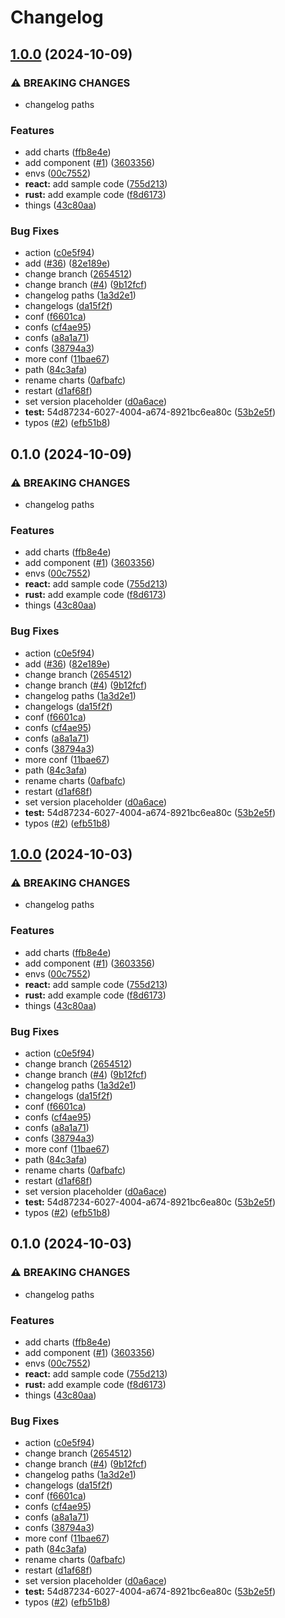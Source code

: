 # Changelog

## [1.0.0](https://github.com/aajimal/release-please-monorepo/compare/v0.1.0...v1.0.0) (2024-10-09)


### ⚠ BREAKING CHANGES

* changelog paths

### Features

* add charts ([ffb8e4e](https://github.com/aajimal/release-please-monorepo/commit/ffb8e4ec9faa4d8d168d9407047e9d1d14a4c6d2))
* add component ([#1](https://github.com/aajimal/release-please-monorepo/issues/1)) ([3603356](https://github.com/aajimal/release-please-monorepo/commit/3603356f99349ed729f63c856014f95a7f754d4f))
* envs ([00c7552](https://github.com/aajimal/release-please-monorepo/commit/00c7552f7f57cd82099dbfdcc4134272488f0d54))
* **react:** add sample code ([755d213](https://github.com/aajimal/release-please-monorepo/commit/755d2133dde08b8e1aeb2012256ee58b934fc346))
* **rust:** add example code ([f8d6173](https://github.com/aajimal/release-please-monorepo/commit/f8d61736e63e4c1baf1d881c50556fa0ba6829d0))
* things ([43c80aa](https://github.com/aajimal/release-please-monorepo/commit/43c80aa7af6ba5919deb7d355647cbaa59450edd))


### Bug Fixes

* action ([c0e5f94](https://github.com/aajimal/release-please-monorepo/commit/c0e5f945f55a1be278f479c13ca547a9fc0716ab))
* add ([#36](https://github.com/aajimal/release-please-monorepo/issues/36)) ([82e189e](https://github.com/aajimal/release-please-monorepo/commit/82e189e41a95557f8eb6e50d137a27cacee80c20))
* change branch ([2654512](https://github.com/aajimal/release-please-monorepo/commit/265451260d5fceb792716991421206f94951e679))
* change branch ([#4](https://github.com/aajimal/release-please-monorepo/issues/4)) ([9b12fcf](https://github.com/aajimal/release-please-monorepo/commit/9b12fcff93424db1fb0ecfd20be6dc4b2c849206))
* changelog paths ([1a3d2e1](https://github.com/aajimal/release-please-monorepo/commit/1a3d2e1006ad561509eb8454edf5d4278ca6393f))
* changelogs ([da15f2f](https://github.com/aajimal/release-please-monorepo/commit/da15f2fea517a29f970ef24fca5f12845ec7cf3f))
* conf ([f6601ca](https://github.com/aajimal/release-please-monorepo/commit/f6601ca25a1c791cf5a10f5a4b8cd488cd81a116))
* confs ([cf4ae95](https://github.com/aajimal/release-please-monorepo/commit/cf4ae9545c927202f73e12279850be39aa57794a))
* confs ([a8a1a71](https://github.com/aajimal/release-please-monorepo/commit/a8a1a71772798e9df248a19690d12830e794f488))
* confs ([38794a3](https://github.com/aajimal/release-please-monorepo/commit/38794a31f30062c3f685d3209ebb14ce65919742))
* more conf ([11bae67](https://github.com/aajimal/release-please-monorepo/commit/11bae67591f6964b94c9ee9f905090a85ee1d4d4))
* path ([84c3afa](https://github.com/aajimal/release-please-monorepo/commit/84c3afa384dadcbf196475479fd46ffcb8a2dd4b))
* rename charts ([0afbafc](https://github.com/aajimal/release-please-monorepo/commit/0afbafcd21e67c9de4e80b61f2308f4f73cdeb7e))
* restart ([d1af68f](https://github.com/aajimal/release-please-monorepo/commit/d1af68f86589670f9681e9fab1f4ed5cd82bfe6b))
* set version placeholder ([d0a6ace](https://github.com/aajimal/release-please-monorepo/commit/d0a6ace18d85494e32a3956f6d97a8a97a2159bd))
* **test:** 54d87234-6027-4004-a674-8921bc6ea80c ([53b2e5f](https://github.com/aajimal/release-please-monorepo/commit/53b2e5f938e3590c9c9dff57d3f0c36e702be5a8))
* typos ([#2](https://github.com/aajimal/release-please-monorepo/issues/2)) ([efb51b8](https://github.com/aajimal/release-please-monorepo/commit/efb51b878deebca859d15e65b706c684ed73b9f5))

## 0.1.0 (2024-10-09)


### ⚠ BREAKING CHANGES

* changelog paths

### Features

* add charts ([ffb8e4e](https://github.com/aajimal/release-please-monorepo/commit/ffb8e4ec9faa4d8d168d9407047e9d1d14a4c6d2))
* add component ([#1](https://github.com/aajimal/release-please-monorepo/issues/1)) ([3603356](https://github.com/aajimal/release-please-monorepo/commit/3603356f99349ed729f63c856014f95a7f754d4f))
* envs ([00c7552](https://github.com/aajimal/release-please-monorepo/commit/00c7552f7f57cd82099dbfdcc4134272488f0d54))
* **react:** add sample code ([755d213](https://github.com/aajimal/release-please-monorepo/commit/755d2133dde08b8e1aeb2012256ee58b934fc346))
* **rust:** add example code ([f8d6173](https://github.com/aajimal/release-please-monorepo/commit/f8d61736e63e4c1baf1d881c50556fa0ba6829d0))
* things ([43c80aa](https://github.com/aajimal/release-please-monorepo/commit/43c80aa7af6ba5919deb7d355647cbaa59450edd))


### Bug Fixes

* action ([c0e5f94](https://github.com/aajimal/release-please-monorepo/commit/c0e5f945f55a1be278f479c13ca547a9fc0716ab))
* add ([#36](https://github.com/aajimal/release-please-monorepo/issues/36)) ([82e189e](https://github.com/aajimal/release-please-monorepo/commit/82e189e41a95557f8eb6e50d137a27cacee80c20))
* change branch ([2654512](https://github.com/aajimal/release-please-monorepo/commit/265451260d5fceb792716991421206f94951e679))
* change branch ([#4](https://github.com/aajimal/release-please-monorepo/issues/4)) ([9b12fcf](https://github.com/aajimal/release-please-monorepo/commit/9b12fcff93424db1fb0ecfd20be6dc4b2c849206))
* changelog paths ([1a3d2e1](https://github.com/aajimal/release-please-monorepo/commit/1a3d2e1006ad561509eb8454edf5d4278ca6393f))
* changelogs ([da15f2f](https://github.com/aajimal/release-please-monorepo/commit/da15f2fea517a29f970ef24fca5f12845ec7cf3f))
* conf ([f6601ca](https://github.com/aajimal/release-please-monorepo/commit/f6601ca25a1c791cf5a10f5a4b8cd488cd81a116))
* confs ([cf4ae95](https://github.com/aajimal/release-please-monorepo/commit/cf4ae9545c927202f73e12279850be39aa57794a))
* confs ([a8a1a71](https://github.com/aajimal/release-please-monorepo/commit/a8a1a71772798e9df248a19690d12830e794f488))
* confs ([38794a3](https://github.com/aajimal/release-please-monorepo/commit/38794a31f30062c3f685d3209ebb14ce65919742))
* more conf ([11bae67](https://github.com/aajimal/release-please-monorepo/commit/11bae67591f6964b94c9ee9f905090a85ee1d4d4))
* path ([84c3afa](https://github.com/aajimal/release-please-monorepo/commit/84c3afa384dadcbf196475479fd46ffcb8a2dd4b))
* rename charts ([0afbafc](https://github.com/aajimal/release-please-monorepo/commit/0afbafcd21e67c9de4e80b61f2308f4f73cdeb7e))
* restart ([d1af68f](https://github.com/aajimal/release-please-monorepo/commit/d1af68f86589670f9681e9fab1f4ed5cd82bfe6b))
* set version placeholder ([d0a6ace](https://github.com/aajimal/release-please-monorepo/commit/d0a6ace18d85494e32a3956f6d97a8a97a2159bd))
* **test:** 54d87234-6027-4004-a674-8921bc6ea80c ([53b2e5f](https://github.com/aajimal/release-please-monorepo/commit/53b2e5f938e3590c9c9dff57d3f0c36e702be5a8))
* typos ([#2](https://github.com/aajimal/release-please-monorepo/issues/2)) ([efb51b8](https://github.com/aajimal/release-please-monorepo/commit/efb51b878deebca859d15e65b706c684ed73b9f5))

## [1.0.0](https://github.com/aajimal/release-please-monorepo/compare/v0.1.0...v1.0.0) (2024-10-03)


### ⚠ BREAKING CHANGES

* changelog paths

### Features

* add charts ([ffb8e4e](https://github.com/aajimal/release-please-monorepo/commit/ffb8e4ec9faa4d8d168d9407047e9d1d14a4c6d2))
* add component ([#1](https://github.com/aajimal/release-please-monorepo/issues/1)) ([3603356](https://github.com/aajimal/release-please-monorepo/commit/3603356f99349ed729f63c856014f95a7f754d4f))
* envs ([00c7552](https://github.com/aajimal/release-please-monorepo/commit/00c7552f7f57cd82099dbfdcc4134272488f0d54))
* **react:** add sample code ([755d213](https://github.com/aajimal/release-please-monorepo/commit/755d2133dde08b8e1aeb2012256ee58b934fc346))
* **rust:** add example code ([f8d6173](https://github.com/aajimal/release-please-monorepo/commit/f8d61736e63e4c1baf1d881c50556fa0ba6829d0))
* things ([43c80aa](https://github.com/aajimal/release-please-monorepo/commit/43c80aa7af6ba5919deb7d355647cbaa59450edd))


### Bug Fixes

* action ([c0e5f94](https://github.com/aajimal/release-please-monorepo/commit/c0e5f945f55a1be278f479c13ca547a9fc0716ab))
* change branch ([2654512](https://github.com/aajimal/release-please-monorepo/commit/265451260d5fceb792716991421206f94951e679))
* change branch ([#4](https://github.com/aajimal/release-please-monorepo/issues/4)) ([9b12fcf](https://github.com/aajimal/release-please-monorepo/commit/9b12fcff93424db1fb0ecfd20be6dc4b2c849206))
* changelog paths ([1a3d2e1](https://github.com/aajimal/release-please-monorepo/commit/1a3d2e1006ad561509eb8454edf5d4278ca6393f))
* changelogs ([da15f2f](https://github.com/aajimal/release-please-monorepo/commit/da15f2fea517a29f970ef24fca5f12845ec7cf3f))
* conf ([f6601ca](https://github.com/aajimal/release-please-monorepo/commit/f6601ca25a1c791cf5a10f5a4b8cd488cd81a116))
* confs ([cf4ae95](https://github.com/aajimal/release-please-monorepo/commit/cf4ae9545c927202f73e12279850be39aa57794a))
* confs ([a8a1a71](https://github.com/aajimal/release-please-monorepo/commit/a8a1a71772798e9df248a19690d12830e794f488))
* confs ([38794a3](https://github.com/aajimal/release-please-monorepo/commit/38794a31f30062c3f685d3209ebb14ce65919742))
* more conf ([11bae67](https://github.com/aajimal/release-please-monorepo/commit/11bae67591f6964b94c9ee9f905090a85ee1d4d4))
* path ([84c3afa](https://github.com/aajimal/release-please-monorepo/commit/84c3afa384dadcbf196475479fd46ffcb8a2dd4b))
* rename charts ([0afbafc](https://github.com/aajimal/release-please-monorepo/commit/0afbafcd21e67c9de4e80b61f2308f4f73cdeb7e))
* restart ([d1af68f](https://github.com/aajimal/release-please-monorepo/commit/d1af68f86589670f9681e9fab1f4ed5cd82bfe6b))
* set version placeholder ([d0a6ace](https://github.com/aajimal/release-please-monorepo/commit/d0a6ace18d85494e32a3956f6d97a8a97a2159bd))
* **test:** 54d87234-6027-4004-a674-8921bc6ea80c ([53b2e5f](https://github.com/aajimal/release-please-monorepo/commit/53b2e5f938e3590c9c9dff57d3f0c36e702be5a8))
* typos ([#2](https://github.com/aajimal/release-please-monorepo/issues/2)) ([efb51b8](https://github.com/aajimal/release-please-monorepo/commit/efb51b878deebca859d15e65b706c684ed73b9f5))

## 0.1.0 (2024-10-03)


### ⚠ BREAKING CHANGES

* changelog paths

### Features

* add charts ([ffb8e4e](https://github.com/aajimal/release-please-monorepo/commit/ffb8e4ec9faa4d8d168d9407047e9d1d14a4c6d2))
* add component ([#1](https://github.com/aajimal/release-please-monorepo/issues/1)) ([3603356](https://github.com/aajimal/release-please-monorepo/commit/3603356f99349ed729f63c856014f95a7f754d4f))
* envs ([00c7552](https://github.com/aajimal/release-please-monorepo/commit/00c7552f7f57cd82099dbfdcc4134272488f0d54))
* **react:** add sample code ([755d213](https://github.com/aajimal/release-please-monorepo/commit/755d2133dde08b8e1aeb2012256ee58b934fc346))
* **rust:** add example code ([f8d6173](https://github.com/aajimal/release-please-monorepo/commit/f8d61736e63e4c1baf1d881c50556fa0ba6829d0))
* things ([43c80aa](https://github.com/aajimal/release-please-monorepo/commit/43c80aa7af6ba5919deb7d355647cbaa59450edd))


### Bug Fixes

* action ([c0e5f94](https://github.com/aajimal/release-please-monorepo/commit/c0e5f945f55a1be278f479c13ca547a9fc0716ab))
* change branch ([2654512](https://github.com/aajimal/release-please-monorepo/commit/265451260d5fceb792716991421206f94951e679))
* change branch ([#4](https://github.com/aajimal/release-please-monorepo/issues/4)) ([9b12fcf](https://github.com/aajimal/release-please-monorepo/commit/9b12fcff93424db1fb0ecfd20be6dc4b2c849206))
* changelog paths ([1a3d2e1](https://github.com/aajimal/release-please-monorepo/commit/1a3d2e1006ad561509eb8454edf5d4278ca6393f))
* changelogs ([da15f2f](https://github.com/aajimal/release-please-monorepo/commit/da15f2fea517a29f970ef24fca5f12845ec7cf3f))
* conf ([f6601ca](https://github.com/aajimal/release-please-monorepo/commit/f6601ca25a1c791cf5a10f5a4b8cd488cd81a116))
* confs ([cf4ae95](https://github.com/aajimal/release-please-monorepo/commit/cf4ae9545c927202f73e12279850be39aa57794a))
* confs ([a8a1a71](https://github.com/aajimal/release-please-monorepo/commit/a8a1a71772798e9df248a19690d12830e794f488))
* confs ([38794a3](https://github.com/aajimal/release-please-monorepo/commit/38794a31f30062c3f685d3209ebb14ce65919742))
* more conf ([11bae67](https://github.com/aajimal/release-please-monorepo/commit/11bae67591f6964b94c9ee9f905090a85ee1d4d4))
* path ([84c3afa](https://github.com/aajimal/release-please-monorepo/commit/84c3afa384dadcbf196475479fd46ffcb8a2dd4b))
* rename charts ([0afbafc](https://github.com/aajimal/release-please-monorepo/commit/0afbafcd21e67c9de4e80b61f2308f4f73cdeb7e))
* restart ([d1af68f](https://github.com/aajimal/release-please-monorepo/commit/d1af68f86589670f9681e9fab1f4ed5cd82bfe6b))
* set version placeholder ([d0a6ace](https://github.com/aajimal/release-please-monorepo/commit/d0a6ace18d85494e32a3956f6d97a8a97a2159bd))
* **test:** 54d87234-6027-4004-a674-8921bc6ea80c ([53b2e5f](https://github.com/aajimal/release-please-monorepo/commit/53b2e5f938e3590c9c9dff57d3f0c36e702be5a8))
* typos ([#2](https://github.com/aajimal/release-please-monorepo/issues/2)) ([efb51b8](https://github.com/aajimal/release-please-monorepo/commit/efb51b878deebca859d15e65b706c684ed73b9f5))
